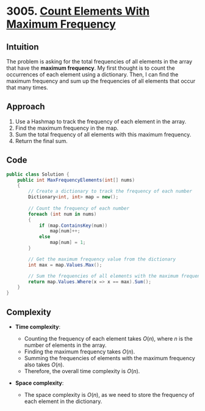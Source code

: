 ﻿# 3005. [Count Elements With Maximum Frequency](https://leetcode.com/problems/kth-largest-element-in-a-stream)

## Intuition

The problem is asking for the total frequencies of all elements in the array that have the **maximum frequency**. My first thought is to count the occurrences of each element using a dictionary. Then, I can find the maximum frequency and sum up the frequencies of all elements that occur that many times.

## Approach

1. Use a Hashmap to track the frequency of each element in the array.
2. Find the maximum frequency in the map.
3. Sum the total frequency of all elements with this maximum frequency.
4. Return the final sum.

## Code

```csharp
public class Solution {
    public int MaxFrequencyElements(int[] nums)
    {
        // Create a dictionary to track the frequency of each number
        Dictionary<int, int> map = new();
        
        // Count the frequency of each number
        foreach (int num in nums)
        {
            if (map.ContainsKey(num)) 
                map[num]++;
            else 
                map[num] = 1;
        }

        // Get the maximum frequency value from the dictionary
        int max = map.Values.Max();

        // Sum the frequencies of all elements with the maximum frequency
        return map.Values.Where(x => x == max).Sum();
    }
}
```

## Complexity

- **Time complexity**:  
  - Counting the frequency of each element takes $O(n)$, where $n$ is the number of elements in the array.
  - Finding the maximum frequency takes $O(n)$.
  - Summing the frequencies of elements with the maximum frequency also takes $O(n)$.
  - Therefore, the overall time complexity is $O(n)$.

- **Space complexity**:  
  - The space complexity is $O(n)$, as we need to store the frequency of each element in the dictionary.